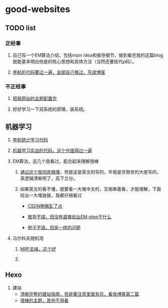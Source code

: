 # good-websites

## TODO list

### 正经事

1. 自己写一个EM算法介绍，包括main idea和推导细节，做到看完我的这篇blog就能基本明白他是的核心思想和具体方法（当然还要给代p码）。


2. [李航的代码要过一遍，全部自己推过，写成博客](#lihang)

### 不正经事
1. [把我网站的主题配置完](https://github.com/blinkfox/hexo-theme-matery/blob/develop/README_CN.md)

2. 好好学习一下双系统的原理，装系统。
   
## 机器学习

1. [李航统计学习代码](https://github.com/fengdu78/lihang-code)<span class="anchor" id="lihang"> </span>

2. [机器学习实战的代码，这个也值得过一遍](https://github.com/apachecn/MachineLearning/)


3. EM算法，这几个我看过，配合起来理解很棒

   1. [通过这个我彻底搞懂](https://nianlonggu.com/2019/07/07/tutorial-on-EM/)，但是这是英文的写的，毕竟是苏黎世的大佬写的，真逻辑清晰明了，高下立分。
   
   2. 如果英文的看不懂，就要看一大堆中文的，互相串着看，才能理解，下面给出一大堆链接，我都仔细看过
        
        - [CSDN稍微乱了点](https://blog.csdn.net/weixin_43661031/article/details/91358990#commentBox)
       
        - [推导不错，但没有直接给出EM-step干什么](https://zhuanlan.zhihu.com/p/36331115)
        
        - [例子不错，但是一样的问题](https://zhuanlan.zhihu.com/p/78311644)
        
4. 马尔科夫随机场
   1. [MRF去噪，这个好](https://deanhan.com/2018/04/22/MRF/)
   
   2. 

## Hexo
1. 建站
   - [清晰完整的建站指南，但是要注意里面有坑，看我博客第二篇](https://mfrank2016.github.io/breeze-blog/2020/05/02/hexo/hexo-start/#toc-heading-2)
   -  [很棒的主题，其他不用看](https://zhuanlan.zhihu.com/p/35668237)
